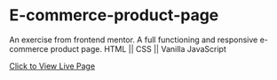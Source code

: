 # E-commerce-product-page
An exercise from frontend mentor. A full functioning and responsive e-commerce product page. HTML || CSS || Vanilla JavaScript 

[Click to View Live Page](https://e-commerce-landing-page-five.vercel.app)
